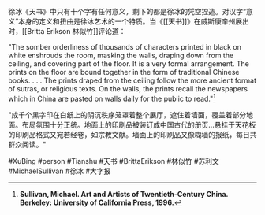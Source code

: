 徐冰《天书》中只有十个字有任何意义，剩下的都是徐冰的凭空捏造。对汉字“意义”本身的定义和扭曲是徐冰艺术的一个特质。当《[[天书]]》在威斯康辛州展出时，[[Britta Erikson 林似竹]]评论道：

"The somber orderliness of thousands of characters printed in black on white enshrouds the room, masking the walls, draping down from the ceiling, and covering part of the floor. It is a very formal arrangement. The prints on the floor are bound together in the form of traditional Chinese books. . . . The prints draped from the ceiling follow the more ancient format of sutras, or religious texts. On the walls, the prints recall the newspapers which in China are pasted on walls daily for the public to read."[^1]

"成千个黑字印在白纸上的阴沉秩序笼罩着整个展厅，遮住着墙面，覆盖着部分地面。布局氛围十分正统。地面上的印刷品被装订成中国古代的册页...悬挂于天花板的印刷品格式又宛若经卷，如宗教文献。墙面上的印刷品又像糊墙的报纸，每日共群众阅读。"

#XuBing #person #Tianshu #天书 #BrittaErikson #林似竹 #苏利文 #MichaelSullivan #徐冰 #大字报 

[^1]:**Sullivan, Michael. Art and Artists of Twentieth-Century China. Berkeley: University of California Press, 1996.**